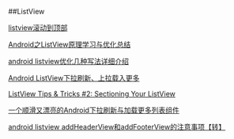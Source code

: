##ListView

[listview滚动到顶部](http://www.cnblogs.com/july2012/p/4081929.html)

[Android之ListView原理学习与优化总结](http://blog.csdn.net/hhq163/article/details/8132723)

[android listview优化几种写法详细介绍](http://www.jb51.net/article/31886.htm)

[Android ListView下拉刷新、上拉载入更多  ](http://linglong117.blog.163.com/blog/static/277145472012112812812378/)

[ListView Tips & Tricks #2: Sectioning Your ListView
](http://cyrilmottier.com/2011/07/05/listview-tips-tricks-2-section-your-listview/)

[一个顺滑又漂亮的Android下拉刷新与加载更多列表组件](https://github.com/zarics/ZrcListView)

[android listview addHeaderView和addFooterView的注意事项【转】  ](http://li-bonan.blog.163.com/blog/static/135564770201261041641668/)